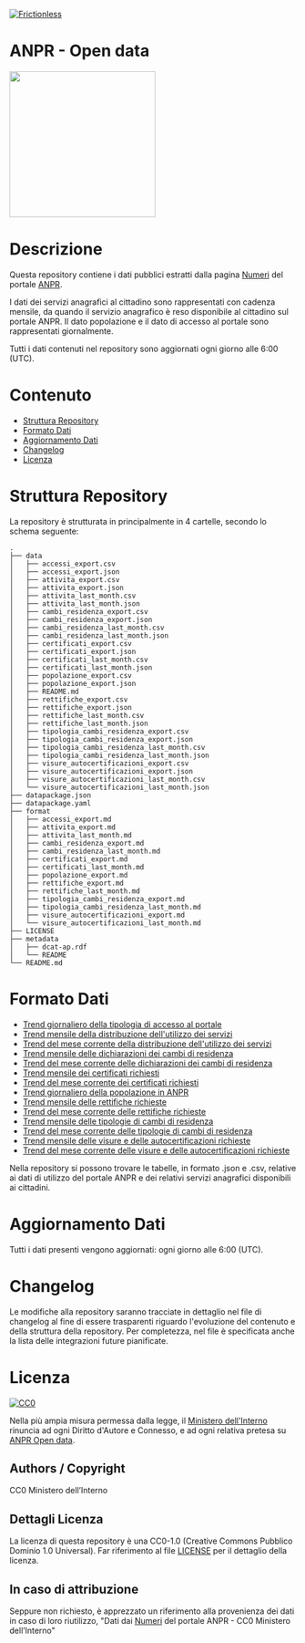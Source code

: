 [![Frictionless](https://github.com/italia/anpr-opendata/actions/workflows/frictionless.yaml/badge.svg)](https://repository.frictionlessdata.io/pages/dashboard.html?user=italia&repo=anpr-opendata&flow=frictionless)

# ANPR - Open data

<div align="left">
<img width="256" height="256" src="img/logo-anpr.svg">
</div>

# Descrizione

Questa repository contiene i dati pubblici estratti dalla pagina [Numeri](https://stat-int.anpr.interno.it/anpr-stat-numeri/) del portale [ANPR](https://www.anagrafenazionale.interno.it/). 

I dati dei servizi anagrafici al cittadino sono rappresentati con cadenza mensile, da quando il servizio anagrafico è reso disponibile al cittadino sul portale ANPR.
Il dato popolazione e il dato di accesso al portale sono rappresentati giornalmente.

Tutti i dati contenuti nel repository sono aggiornati ogni giorno alle 6:00 (UTC).

# Contenuto

- [Struttura Repository](#struttura-repository)
- [Formato Dati](#formato-dati)
- [Aggiornamento Dati](#aggiornamento-dati)
- [Changelog](#changelog)
- [Licenza](#licenza)

# Struttura Repository

La repository è strutturata in principalmente in 4 cartelle, secondo lo schema seguente:

```
.
├── data
│   ├── accessi_export.csv
│   ├── accessi_export.json
│   ├── attivita_export.csv
│   ├── attivita_export.json
│   ├── attivita_last_month.csv
│   ├── attivita_last_month.json
│   ├── cambi_residenza_export.csv
│   ├── cambi_residenza_export.json
│   ├── cambi_residenza_last_month.csv
│   ├── cambi_residenza_last_month.json
│   ├── certificati_export.csv
│   ├── certificati_export.json
│   ├── certificati_last_month.csv
│   ├── certificati_last_month.json
│   ├── popolazione_export.csv
│   ├── popolazione_export.json
│   ├── README.md
│   ├── rettifiche_export.csv
│   ├── rettifiche_export.json
│   ├── rettifiche_last_month.csv
│   ├── rettifiche_last_month.json
│   ├── tipologia_cambi_residenza_export.csv
│   ├── tipologia_cambi_residenza_export.json
│   ├── tipologia_cambi_residenza_last_month.csv
│   ├── tipologia_cambi_residenza_last_month.json
│   ├── visure_autocertificazioni_export.csv
│   ├── visure_autocertificazioni_export.json
│   ├── visure_autocertificazioni_last_month.csv
│   └── visure_autocertificazioni_last_month.json
├── datapackage.json
├── datapackage.yaml
├── format
│   ├── accessi_export.md
│   ├── attivita_export.md
│   ├── attivita_last_month.md
│   ├── cambi_residenza_export.md
│   ├── cambi_residenza_last_month.md
│   ├── certificati_export.md
│   ├── certificati_last_month.md
│   ├── popolazione_export.md
│   ├── rettifiche_export.md
│   ├── rettifiche_last_month.md
│   ├── tipologia_cambi_residenza_export.md
│   ├── tipologia_cambi_residenza_last_month.md
│   ├── visure_autocertificazioni_export.md
│   └── visure_autocertificazioni_last_month.md
├── LICENSE
├── metadata
│   ├── dcat-ap.rdf
│   └── README
└── README.md
```

# Formato Dati

- [Trend giornaliero della tipologia di accesso al portale](https://github.com/italia/anpr-opendata/blob/main/format/accessi_export.md)
- [Trend mensile della distribuzione dell'utilizzo dei servizi](https://github.com/italia/anpr-opendata/blob/main/format/attivita_export.md)
- [Trend del mese corrente della distribuzione dell'utilizzo dei servizi](https://github.com/italia/anpr-opendata/blob/main/format/attivita_last_month.md)
- [Trend mensile delle dichiarazioni dei cambi di residenza](https://github.com/italia/anpr-opendata/blob/main/format/cambi_residenza_export.md)
- [Trend del mese corrente delle dichiarazioni dei cambi di residenza](https://github.com/italia/anpr-opendata/blob/main/format/cambi_residenza_last_month.md)
- [Trend mensile dei certificati richiesti](https://github.com/italia/anpr-opendata/blob/main/format/certificati_export.md)
- [Trend del mese corrente dei certificati richiesti](https://github.com/italia/anpr-opendata/blob/main/format/certificati_last_month.md)
- [Trend giornaliero della popolazione in ANPR](https://github.com/italia/anpr-opendata/blob/main/format/popolazione_export.md)
- [Trend mensile delle rettifiche richieste](https://github.com/italia/anpr-opendata/blob/main/format/rettifiche_export.md)
- [Trend del mese corrente delle rettifiche richieste](https://github.com/italia/anpr-opendata/blob/main/format/rettifiche_last_month.md)
- [Trend mensile delle tipologie di cambi di residenza](https://github.com/italia/anpr-opendata/blob/main/format/tipologia_cambi_residenza_export.md)
- [Trend del mese corrente delle tipologie di cambi di residenza](https://github.com/italia/anpr-opendata/blob/main/format/tipologia_cambi_residenza_last_month.md)
- [Trend mensile delle visure e delle autocertificazioni richieste](https://github.com/italia/anpr-opendata/blob/main/format/visure_autocertificazioni_export.md)
- [Trend del mese corrente delle visure e delle autocertificazioni richieste](https://github.com/italia/anpr-opendata/blob/main/format/visure_autocertificazioni_last_month.md)

Nella repository si possono trovare le tabelle, in formato .json e .csv, relative ai dati di utilizzo del portale ANPR e dei relativi servizi anagrafici disponibili ai cittadini.

# Aggiornamento Dati

Tutti i dati presenti vengono aggiornati: ogni giorno alle 6:00 (UTC).

# Changelog

Le modifiche alla repository saranno tracciate in dettaglio nel file di changelog al fine di essere trasparenti riguardo l'evoluzione del contenuto e della struttura della repository. Per completezza, nel file è specificata anche la lista delle integrazioni future pianificate.

# Licenza 

<p xmlns:dct="http://purl.org/dc/terms/" xmlns:vcard="http://www.w3.org/2001/vcard-rdf/3.0#">
  <a rel="license"
     href="http://creativecommons.org/publicdomain/zero/1.0/">
    <img src="http://i.creativecommons.org/p/zero/1.0/88x31.png" style="border-style: none;" alt="CC0" />
  </a>
  <br />

Nella più ampia misura permessa dalla legge, il [Ministero dell'Interno](https://www.interno.gov.it/it) rinuncia ad ogni Diritto d'Autore e Connesso, e ad ogni relativa pretesa su [ANPR Open data](https://stat-int.anpr.interno.it/anpr-stat-numeri/).

## Authors / Copyright

CC0 Ministero dell’Interno

## Dettagli Licenza

La licenza di questa repository è una CC0-1.0 (Creative Commons Pubblico Dominio 1.0 Universal).
Far riferimento al file [LICENSE](https://github.com/italia/anpr-opendata/blob/main/LICENSE) per il dettaglio della licenza.

## In caso di attribuzione

Seppure non richiesto, è apprezzato un riferimento alla provenienza dei dati in caso di loro riutilizzo, "Dati dai [Numeri](https://stat-int.anpr.interno.it/anpr-stat-numeri/) del portale ANPR - CC0 Ministero dell’Interno"
